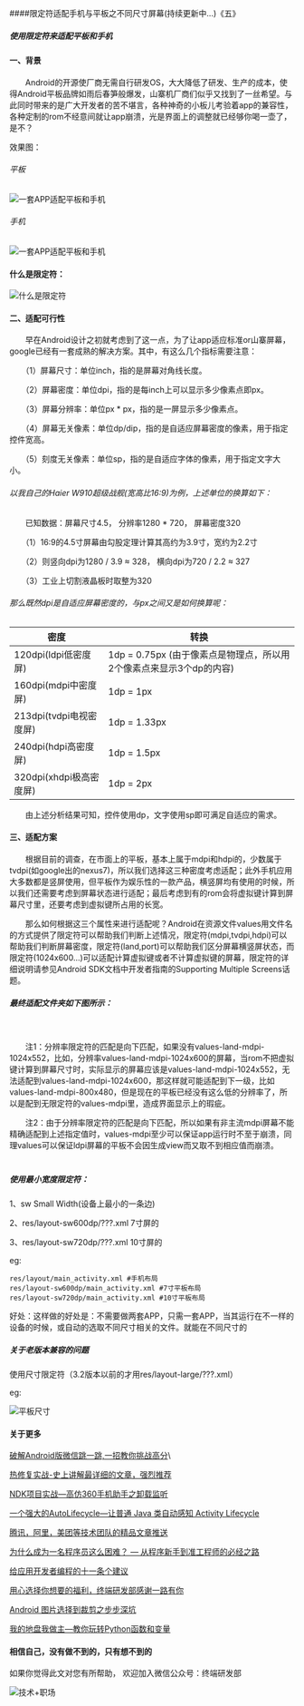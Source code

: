 
####限定符适配手机与平板之不同尺寸屏幕(持续更新中...)《五》
##### 使用限定符来适配平板和手机


#### 一、背景

　　Android的开源使厂商无需自行研发OS，大大降低了研发、生产的成本，使得Android平板品牌如雨后春笋般爆发，山寨机厂商们似乎又找到了一丝希望。与此同时带来的是广大开发者的苦不堪言，各种神奇的小板儿考验着app的兼容性，各种定制的rom不经意间就让app崩溃，光是界面上的调整就已经够你喝一壶了，是不？




效果图：

###### 平板
![一套APP适配平板和手机](http://upload-images.jianshu.io/upload_images/4614633-f6decfc5978cde5a.gif?imageMogr2/auto-orient/strip%7CimageView2/2/w/1240)



###### 手机

![一套APP适配平板和手机](http://upload-images.jianshu.io/upload_images/4614633-2f789151d9743ea6.gif?imageMogr2/auto-orient/strip%7CimageView2/2/w/1240)

#### 什么是限定符：

![什么是限定符](http://upload-images.jianshu.io/upload_images/4614633-2077d329f77c5bdc.png?imageMogr2/auto-orient/strip%7CimageView2/2/w/1240)

#### 二、适配可行性

　　早在Android设计之初就考虑到了这一点，为了让app适应标准or山寨屏幕，google已经有一套成熟的解决方案。其中，有这么几个指标需要注意：

　　（1）屏幕尺寸：单位inch，指的是屏幕对角线长度。

　　（2）屏幕密度：单位dpi，指的是每inch上可以显示多少像素点即px。

　　（3）屏幕分辨率：单位px * px，指的是一屏显示多少像素点。

　　（4）屏幕无关像素：单位dp/dip，指的是自适应屏幕密度的像素，用于指定控件宽高。

　　（5）刻度无关像素：单位sp，指的是自适应字体的像素，用于指定文字大小。

###### 以我自己的Haier W910超级战舰(宽高比16:9)为例，上述单位的换算如下：

　　已知数据：屏幕尺寸4.5， 分辨率1280 * 720， 屏幕密度320

　　（1）16:9的4.5寸屏幕由勾股定理计算其高约为3.9寸，宽约为2.2寸

　　（2）则竖向dpi为1280 / 3.9 ≈ 328， 横向dpi为720 / 2.2 ≈ 327

　　（3）工业上切割液晶板时取整为320

######  那么既然dpi是自适应屏幕密度的，与px之间又是如何换算呢：
密度|转换
---|---
120dpi(ldpi低密度屏)　　 |      1dp = 0.75px        (由于像素点是物理点，所以用2个像素点来显示3个dp的内容)
160dpi(mdpi中密度屏)| 1dp = 1px
213dpi(tvdpi电视密度屏) | 1dp = 1.33px
240dpi(hdpi高密度屏) | 1dp = 1.5px
320dpi(xhdpi极高密度屏) | 1dp = 2px

　　由上述分析结果可知，控件使用dp，文字使用sp即可满足自适应的需求。

#### 三、适配方案

　　根据目前的调查，在市面上的平板，基本上属于mdpi和hdpi的，少数属于tvdpi(如google出的nexus7)，所以我们选择这三种密度考虑适配；此外手机应用大多数都是竖屏使用，但平板作为娱乐性的一款产品，横竖屏均有使用的时候，所以我们还需要考虑到屏幕状态进行适配；最后考虑到有的rom会将虚拟键计算到屏幕尺寸里，还要考虑到虚拟键所占用的长宽。

　　那么如何根据这三个属性来进行适配呢？Android在资源文件values用文件名的方式提供了限定符可以帮助我们判断上述情况，限定符(mdpi,tvdpi,hdpi)可以帮助我们判断屏幕密度，限定符(land,port)可以帮助我们区分屏幕横竖屏状态，而限定符(1024x600...)可以适配计算虚拟键或者不计算虚拟键的屏幕，限定符的详细说明请参见Android SDK文档中开发者指南的Supporting Multiple Screens话题。

##### 最终适配文件夹如下图所示：

　　

　　注1：分辨率限定符的匹配是向下匹配，如果没有values-land-mdpi-1024x552，比如，分辨率values-land-mdpi-1024x600的屏幕，当rom不把虚拟键计算到屏幕尺寸时，实际显示的屏幕应该是values-land-mdpi-1024x552，无法适配到values-land-mdpi-1024x600，那这样就可能适配到下一级，比如values-land-mdpi-800x480，但是现在的平板已经没有这么低的分辨率了，所以是配到无限定符的values-mdpi里，造成界面显示上的瑕疵。

　　注2：由于分辨率限定符的匹配是向下匹配，所以如果有非主流mdpi屏幕不能精确适配到上述指定值时，values-mdpi至少可以保证app运行时不至于崩溃，同理values可以保证ldpi屏幕的平板不会因生成view而又取不到相应值而崩溃。
　　
　　
　　
##### 使用最小宽度限定符：

1、sw Small Width(设备上最小的一条边)

2、res/layout-sw600dp/???.xml 7寸屏的

3、res/layout-sw720dp/???.xml 10寸屏的

eg:

```
res/layout/main_activity.xml #手机布局
res/layout-sw600dp/main_activity.xml #7寸平板布局
res/layout-sw720dp/main_activity.xml #10寸平板布局
```

好处：这样做的好处是：不需要做两套APP，只需一套APP，当其运行在不一样的设备的时候，或自动的选取不同尺寸相关的文件。就能在不同尺寸的

##### 关于老版本兼容的问题

使用尺寸限定符（3.2版本以前的才用res/layout-large/???.xml）

eg:

![平板尺寸](http://upload-images.jianshu.io/upload_images/4614633-e2894514a1ada099.png?imageMogr2/auto-orient/strip%7CimageView2/2/w/1240)


#### 关于更多

[破解Android版微信跳一跳,一招教你挑战高分](https://mp.weixin.qq.com/s/COKX3fWNEszas6sA0hs3Lg)\

[热修复实战-史上讲解最详细的文章，强烈推荐](http://mp.weixin.qq.com/s?__biz=MzI3OTU0MzI4MQ==&mid=100001255&idx=1&sn=6b1674c7578039b61b4c34825619c363&chksm=6b4769795c30e06fa1d02f89e7a3e230c2d9c5761b0256fd1ed33eee899803a95f574a144450#rd)

[NDK项目实战—高仿360手机助手之卸载监听](http://mp.weixin.qq.com/s?__biz=MzI3OTU0MzI4MQ==&mid=2247484610&idx=1&sn=d1b0805b95718cdd1dcb4b73d619d269&chksm=eb47685cdc30e14a6edb8a560f2b72bd66b566f2d23b120fa8b0d49607981687776c00cf3dd9&scene=21#wechat_redirect)

[一个强大的AutoLifecycle—让普通 Java 类自动感知 Activity Lifecycle](http://mp.weixin.qq.com/s?__biz=MzI3OTU0MzI4MQ==&mid=100001227&idx=1&sn=c3908e6cf25ab3e03f50e2cc7e73dd52&chksm=6b4769555c30e043d4da6697701a5a0f3c513f6a90a8f9dbb99f52a0ade5981f224b206f9c2b#rd)


[腾讯，阿里，美团等技术团队的精品文章推送](http://mp.weixin.qq.com/s?__biz=MzI3OTU0MzI4MQ==&mid=100001248&idx=1&sn=4a202b5529bb91da060117ab36cb3f5a&chksm=6b47697e5c30e06880782a1d11e37b318ba09a6ee566a10796eab8ff1f35d5487f4b95710cf5#rd)


[为什么成为一名程序员这么困难？ — 从程序新手到准工程师的必经之路](http://mp.weixin.qq.com/s?__biz=MzI3OTU0MzI4MQ==&mid=100001236&idx=1&sn=ad944cd0ea02755f692d6dc83d4932cc&chksm=6b47694a5c30e05c001b67b37937dd1b02e7a7aa841027041912f8d3943041981ce25be6b228#rd)

[给应用开发者编程的十一条个建议](http://mp.weixin.qq.com/s?__biz=MzI3OTU0MzI4MQ==&mid=100001232&idx=1&sn=56a863ab9d1bd3c2baadbc04727d9e4b&chksm=6b47694e5c30e058e98ddab65023432c120946d5d10ab42c5cad53f55db1bbb0f2bc042cf234#rd)


[用心选择你想要的福利，终端研发部感谢一路有你](http://mp.weixin.qq.com/s?__biz=MzI3OTU0MzI4MQ==&mid=100001226&idx=1&sn=e3106e9699c11cbe3f071699ee10b14e&chksm=6b4769545c30e04211a26993eb0326889447a31613fde0bfeeba374de5f981638a4946c11bda#rd)



[Android 图片选择到裁剪之步步深坑](http://mp.weixin.qq.com/s?__biz=MzI3OTU0MzI4MQ==&mid=2247484873&idx=1&sn=ff61bb74db725970d939a7b40ab0e06e&chksm=eb476957dc30e0417f04e9463949482d52ec30e181d38029f0dd18388b58448d067404678839&scene=21#wechat_redirect)

[我的地盘我做主—教你玩转Python函数和变量](http://mp.weixin.qq.com/s?__biz=MzI3OTU0MzI4MQ==&mid=100001216&idx=1&sn=f58aca5dc1fe615986ab88007fdd93e8&chksm=6b47695e5c30e048ef78ff9f2f71ad9c9c86c899db59bc7804d6aba6a2162a5ba1798671cc3e#rd)

#### 相信自己，没有做不到的，只有想不到的

如果你觉得此文对您有所帮助， 欢迎加入微信公众号：终端研发部

![技术+职场](http://upload-images.jianshu.io/upload_images/4614633-c7bfc4524230be96?imageMogr2/auto-orient/strip%7CimageView2/2/w/1240)